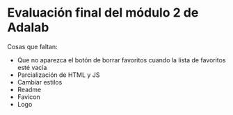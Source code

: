# Evaluación final del módulo 2 de Adalab

Cosas que faltan:

- Que no aparezca el botón de borrar favoritos cuando la lista de favoritos esté vacía
- Parcialización de HTML y JS
- Cambiar estilos
- Readme
- Favicon
- Logo

